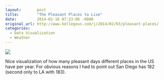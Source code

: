 ```yaml
---
layout:       post
title:        "The Pleasant Places to Live"
date:         2014-02-16 07:23:06 -0800
original_url: http://www.kellegous.com/j/2014/02/03/pleasant-places/
categories:
  - Data Visualization
  - Weather
---
```


  ![](/attachments/4508f6f06605ebf21e6a7a625c354d9b/image.png)  

 Nice visualization of how many pleasant days different places in the US have per year. For obvious reasons I had to point out San Diego has 182 (second only to LA with 183). 

 
